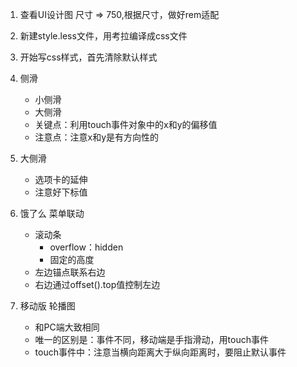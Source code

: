 1. 查看UI设计图 尺寸 => 750,根据尺寸，做好rem适配
2. 新建style.less文件，用考拉编译成css文件
3. 开始写css样式，首先清除默认样式
4. 侧滑
    - 小侧滑
    - 大侧滑
    - 关键点：利用touch事件对象中的x和y的偏移值
    - 注意点：注意x和y是有方向性的

5. 大侧滑
    - 选项卡的延伸
    - 注意好下标值

6. 饿了么 菜单联动
    - 滚动条
        - overflow：hidden
        - 固定的高度
    - 左边锚点联系右边
    - 右边通过offset().top值控制左边

7. 移动版 轮播图
    - 和PC端大致相同
    - 唯一的区别是：事件不同，移动端是手指滑动，用touch事件
    - touch事件中：注意当横向距离大于纵向距离时，要阻止默认事件
      ```javascript
      ```

